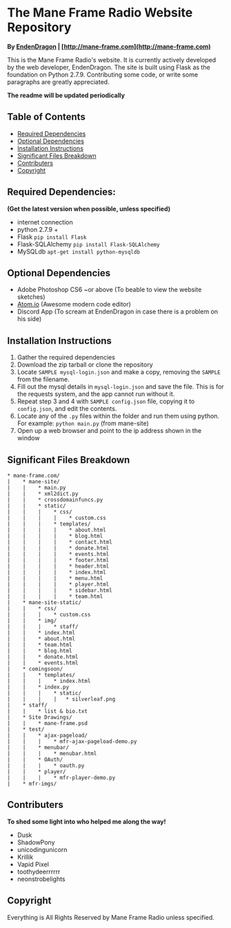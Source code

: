 # The Mane Frame Radio Website Repository
**By [EndenDragon](http://twitter.com/EndenDragon) | [http://mane-frame.com](http://mane-frame.com)**

This is the Mane Frame Radio's website. It is currently actively developed by the web developer, EndenDragon. The site is built using Flask as the foundation on Python 2.7.9. Contributing some code, or write some paragraphs are greatly appreciated.

**The readme will be updated periodically**

## Table of Contents
* [Required Dependencies](#required-dependencies)
* [Optional Dependencies](#optional-dependencies)
* [Installation Instructions](#installation-instructions)
* [Significant Files Breakdown](#significant-files-breakdown)
* [Contributers](#contributers)
* [Copyright](#copyright)

## Required Dependencies:
**(Get the latest version when possible, unless specified)**
* internet connection
* python 2.7.9 +
* Flask `pip install Flask`
* Flask-SQLAlchemy `pip install Flask-SQLAlchemy`
* MySQLdb `apt-get install python-mysqldb`

## Optional Dependencies
* Adobe Photoshop CS6 ~or above (To beable to view the website sketches)
* [Atom.io](https://atom.io/) (Awesome modern code editor)
* Discord App (To scream at EndenDragon in case there is a problem on his side)

## Installation Instructions
1. Gather the required dependencies
2. Download the zip tarball or clone the repository
3. Locate `SAMPLE mysql-login.json` and make a copy, removing the `SAMPLE` from the filename.
4. Fill out the mysql details in `mysql-login.json` and save the file. This is for the requests system, and the app cannot run without it.
5. Repeat step 3 and 4 with `SAMPLE config.json` file, copying it to `config.json`, and edit the contents.
6. Locate any of the `.py` files within the folder and run them using python. For example: `python main.py` (from mane-site)
7. Open up a web browser and point to the ip address shown in the window

## Significant Files Breakdown
```
* mane-frame.com/
|    * mane-site/
|    |    * main.py
|    |    * xml2dict.py
|    |    * crossdomainfuncs.py
|    |    * static/
|    |    |    * css/
|    |    |    |    * custom.css
|    |    |    * templates/
|    |    |    |    * about.html
|    |    |    |    * blog.html
|    |    |    |    * contact.html
|    |    |    |    * donate.html
|    |    |    |    * events.html
|    |    |    |    * footer.html
|    |    |    |    * header.html
|    |    |    |    * index.html
|    |    |    |    * menu.html
|    |    |    |    * player.html
|    |    |    |    * sidebar.html
|    |    |    |    * team.html
|    * mane-site-static/
|    |    * css/
|    |    |    * custom.css
|    |    * img/
|    |    |    * staff/
|    |    * index.html
|    |    * about.html
|    |    * team.html
|    |    * blog.html
|    |    * donate.html
|    |    * events.html
|    * comingsoon/
|    |    * templates/
|    |    |    * index.html
|    |    * index.py
|    |    |    * static/
|    |    |    |   * silverleaf.png
|    * staff/
|    |    * list & bio.txt
|    * Site Drawings/
|    |    * mane-frame.psd
|    * test/
|    |    * ajax-pageload/
|    |    |    * mfr-ajax-pageload-demo.py
|    |    * menubar/
|    |    |    * menubar.html
|    |    * OAuth/
|    |    |    * oauth.py
|    |    * player/
|    |    |    * mfr-player-demo.py
|    * mfr-imgs/
```
## Contributers
**To shed some light into who helped me along the way!**
* Dusk
* ShadowPony
* unicodingunicorn
* Krillik
* Vapid Pixel
* toothydeerrrrrr
* neonstrobelights

## Copyright
Everything is All Rights Reserved by Mane Frame Radio unless specified.
